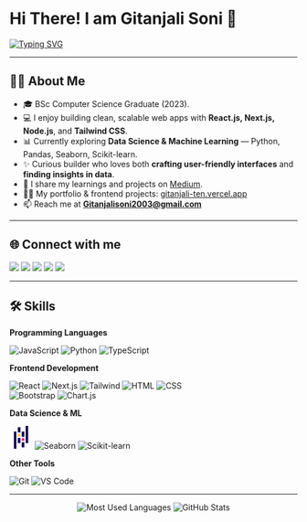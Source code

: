 # Hi There! I am Gitanjali Soni 👋

[![Typing SVG](https://readme-typing-svg.herokuapp.com?size=24&color=36BCF7&lines=Frontend+Developer;React.js+%7C+Next.js+%7C+Node.js;Exploring+Data+Science+%F0%9F%8C%9F)](https://git.io/typing-svg)

---

## 🙋‍♀️ About Me  

- 🎓 BSc Computer Science Graduate (2023).  
- 💻 I enjoy building clean, scalable web apps with **React.js, Next.js, Node.js**, and **Tailwind CSS**.  
- 📊 Currently exploring **Data Science & Machine Learning** — Python, Pandas, Seaborn, Scikit-learn.  
- ✨ Curious builder who loves both **crafting user-friendly interfaces** and **finding insights in data**.  
- 📝 I share my learnings and projects on [Medium](https://gitanjalisoni.medium.com/).  
- 👨‍💻 My portfolio & frontend projects: [gitanjali-ten.vercel.app](https://gitanjali-ten.vercel.app/)  
- 📫 Reach me at **Gitanjalisoni2003@gmail.com**  

---

## 🌐 Connect with me  

<a href="mailto:Gitanjalisoni2003@gmail.com"><img src="https://skillicons.dev/icons?i=gmail" width="40"/></a>
<a href="https://github.com/Gitanjali1909"><img src="https://skillicons.dev/icons?i=github" width="40"/></a>
<a href="https://www.linkedin.com/in/gitanjali-soni"><img src="https://skillicons.dev/icons?i=linkedin" width="40"/></a>
<a href="https://leetcode.com/gitanjalisoni"><img src="https://skillicons.dev/icons?i=leetcode" width="40"/></a>
<a href="https://www.hackerrank.com/gitanjalisoni201"><img src="https://skillicons.dev/icons?i=hackerrank" width="40"/></a>

---

## 🛠 Skills  

**Programming Languages**  

![JavaScript](https://skillicons.dev/icons?i=javascript) 
![Python](https://skillicons.dev/icons?i=python) 
![TypeScript](https://skillicons.dev/icons?i=typescript)   

**Frontend Development**  

![React](https://skillicons.dev/icons?i=react) 
![Next.js](https://skillicons.dev/icons?i=nextjs) 
![Tailwind](https://skillicons.dev/icons?i=tailwind) 
![HTML](https://skillicons.dev/icons?i=html) 
![CSS](https://skillicons.dev/icons?i=css)  
![Bootstrap](https://skillicons.dev/icons?i=bootstrap) 
![Chart.js](https://skillicons.dev/icons?i=chartjs)  

**Data Science & ML** 

<img src="https://raw.githubusercontent.com/devicons/devicon/master/icons/pandas/pandas-original.svg" alt="Pandas" width="40" height="40"/> <img src="https://seaborn.pydata.org/_images/logo-mark-lightbg.svg" alt="Seaborn" width="40" height="40"/> <img src="https://skillicons.dev/icons?i=scikitlearn" alt="Scikit-learn" width="40" height="40"/> 

**Other Tools**  

![Git](https://skillicons.dev/icons?i=git) 
![VS Code](https://skillicons.dev/icons?i=vscode) 

---

<p align="center">
  <img src="https://github-readme-stats.vercel.app/api/top-langs/?username=Gitanjali1909&layout=compact&theme=tokyonight" alt="Most Used Languages" height="165"/>
  <img src="https://github-readme-stats.vercel.app/api?username=Gitanjali1909&show_icons=true&theme=tokyonight" alt="GitHub Stats" height="165"/>
</p>
